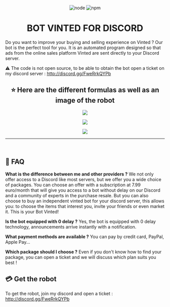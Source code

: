 <p align="center">
  <img alt="node" src="https://img.shields.io/node/v/discord.js?style=for-the-badge">
  <img alt="npm" src="https://img.shields.io/npm/v/discord.js?label=Discord.js&style=for-the-badge">
</p>

<h1 align="center">BOT VINTED FOR DISCORD</h1>

Do you want to improve your buying and selling experience on Vinted ? Our bot is the perfect tool for you. It is an automated program designed so that ads from the online sales platform Vinted are sent directly to your Discord server.

:warning: The code is not open source, to be able to obtain the bot open a ticket on my discord server : http://discord.gg/FweRrkQYPb

<h2 align="center">⭐ Here are the different formulas as well as an image of the robot</h2>
<p align="center">
  <img align="center" src="https://media.discordapp.net/attachments/817075211165106187/1197675997236056105/1.png?ex=65bc21b1&is=65a9acb1&hm=45479dbb6a58497d0d01ed60408424d2d7bbfb3a1348c94aed06ded057c2c9f3&=&format=webp&quality=lossless&width=1908&height=1194"></img>
</p>
<p align="center">
  <img align="center" src="https://media.discordapp.net/attachments/1197463068196753440/1197674689976344656/1.png?ex=65bc2079&is=65a9ab79&hm=f37eb274cbfedbce11a703cadcf327e55e0e0855ce270e7c3777e66fe2641e5b&=&format=webp&quality=lossless&width=1908&height=1194"></img>
</p>
<p align="center">
 <img src="https://media.discordapp.net/attachments/817075211165106187/1200084231536254976/Capture_decran_2024-01-25_a_15.26.03.png?ex=65c4e489&is=65b26f89&hm=822105ea1c9100f8db64af6d31a9e073dbade98a23d7692621ae90597cc5335c&=&format=webp&quality=lossless&width=1104&height=1194"></img>
 </p>
<hr>


<br>



## :dart: FAQ

**What is the difference between me and other providers ?**
We not only offer access to a Discord like most servers, but we offer you a wide choice of packages.
You can choose an offer with a subscription at 7.99 euro/month that will give you access to a bot without delay on our Discord and a community of experts in the purchase resale.
But you can also choose to buy an independent vinted bot for your discord server, this allows you: to choose the items that interest you, invite your friends or even market it. This is your Bot Vinted!

**Is the bot equipped with 0 delay ?**
Yes, the bot is equipped with 0 delay technology, announcements arrive instantly with a notification.

**What payment methods are available ?**
You can pay by credit card, PayPal, Apple Pay...

**Which package should I choose ?**
Even if you don't know how to find your package, you can open a ticket and we will discuss which plan suits you best !

## 💳 Get the robot

To get the robot, join my discord and open a ticket : http://discord.gg/FweRrkQYPb
